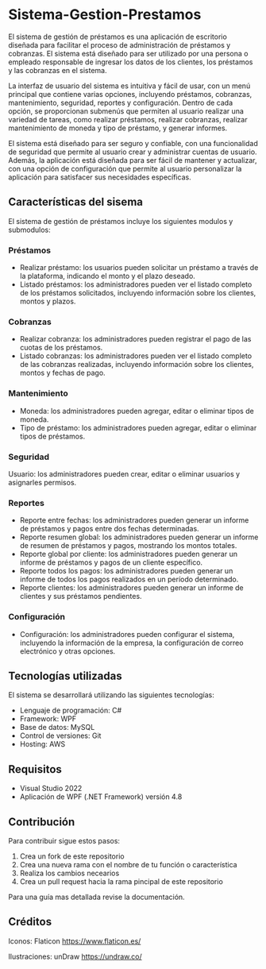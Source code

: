# Sistema-Gestion-Prestamos
El sistema de gestión de préstamos es una aplicación de escritorio diseñada para facilitar el proceso de administración de préstamos y cobranzas. El sistema está diseñado para ser utilizado por una persona o empleado responsable de ingresar los datos de los clientes, los préstamos y las cobranzas en el sistema.

La interfaz de usuario del sistema es intuitiva y fácil de usar, con un menú principal que contiene varias opciones, incluyendo préstamos, cobranzas, mantenimiento, seguridad, reportes y configuración. Dentro de cada opción, se proporcionan submenús que permiten al usuario realizar una variedad de tareas, como realizar préstamos, realizar cobranzas, realizar mantenimiento de moneda y tipo de préstamo, y generar informes.

El sistema está diseñado para ser seguro y confiable, con una funcionalidad de seguridad que permite al usuario crear y administrar cuentas de usuario. Además, la aplicación está diseñada para ser fácil de mantener y actualizar, con una opción de configuración que permite al usuario personalizar la aplicación para satisfacer sus necesidades específicas.

## Características del sisema
El sistema de gestión de préstamos incluye los siguientes modulos y submodulos:

### Préstamos
- Realizar préstamo: los usuarios pueden solicitar un préstamo a través de la plataforma, indicando el monto y el plazo deseado.
- Listado préstamos: los administradores pueden ver el listado completo de los préstamos solicitados, incluyendo información sobre los clientes, montos y plazos.
### Cobranzas
- Realizar cobranza: los administradores pueden registrar el pago de las cuotas de los préstamos.
- Listado cobranzas: los administradores pueden ver el listado completo de las cobranzas realizadas, incluyendo información sobre los clientes, montos y fechas de pago.
### Mantenimiento
- Moneda: los administradores pueden agregar, editar o eliminar tipos de moneda.
- Tipo de préstamo: los administradores pueden agregar, editar o eliminar tipos de préstamos.
### Seguridad
Usuario: los administradores pueden crear, editar o eliminar usuarios y asignarles permisos.
### Reportes
- Reporte entre fechas: los administradores pueden generar un informe de préstamos y pagos entre dos fechas determinadas.
- Reporte resumen global: los administradores pueden generar un informe de resumen de préstamos y pagos, mostrando los montos totales.
- Reporte global por cliente: los administradores pueden generar un informe de préstamos y pagos de un cliente específico.
- Reporte todos los pagos: los administradores pueden generar un informe de todos los pagos realizados en un período determinado.
- Reporte clientes: los administradores pueden generar un informe de clientes y sus préstamos pendientes.
### Configuración
- Configuración: los administradores pueden configurar el sistema, incluyendo la información de la empresa, la configuración de correo electrónico y otras opciones.

## Tecnologías utilizadas
El sistema se desarrollará utilizando las siguientes tecnologías:

- Lenguaje de programación: C#
- Framework: WPF
- Base de datos: MySQL
- Control de versiones: Git
- Hosting: AWS

## Requisitos
- Visual Studio 2022
- Aplicación de WPF (.NET Framework) versión 4.8
 
 ## Contribución
 Para contribuir sigue estos pasos:
 
 1. Crea un fork de este repositorio
 2. Crea una nueva rama con el nombre de tu función o característica
 3. Realiza los cambios necearios
 4. Crea un pull request hacia la rama pincipal de este repositorio
 
 Para una guía mas detallada revise la documentación.
 
 ## Créditos
 Iconos: 
 Flaticon https://www.flaticon.es/
 
 Ilustraciones:
 unDraw https://undraw.co/
 
 
